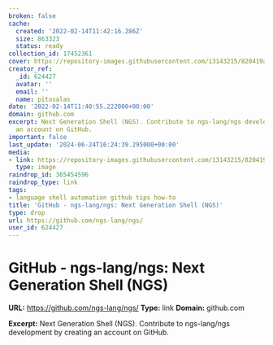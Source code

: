 ```yaml
---
broken: false
cache:
  created: '2022-02-14T11:42:16.286Z'
  size: 863323
  status: ready
collection_id: 17452361
cover: https://repository-images.githubusercontent.com/13143215/820419a1-8b60-436e-8c92-8ac9e1147dd8
creator_ref:
  _id: 624427
  avatar: ''
  email: ''
  name: pitosalas
date: '2022-02-14T11:40:55.222000+00:00'
domain: github.com
excerpt: Next Generation Shell (NGS). Contribute to ngs-lang/ngs development by creating
  an account on GitHub.
important: false
last_update: '2024-06-24T16:24:39.295000+00:00'
media:
- link: https://repository-images.githubusercontent.com/13143215/820419a1-8b60-436e-8c92-8ac9e1147dd8
  type: image
raindrop_id: 365454596
raindrop_type: link
tags:
- language shell automation github tips how-to
title: 'GitHub - ngs-lang/ngs: Next Generation Shell (NGS)'
type: drop
url: https://github.com/ngs-lang/ngs/
user_id: 624427
---
```


# GitHub - ngs-lang/ngs: Next Generation Shell (NGS)

**URL:** https://github.com/ngs-lang/ngs/
**Type:** link
**Domain:** github.com

**Excerpt:** Next Generation Shell (NGS). Contribute to ngs-lang/ngs development by creating an account on GitHub.
